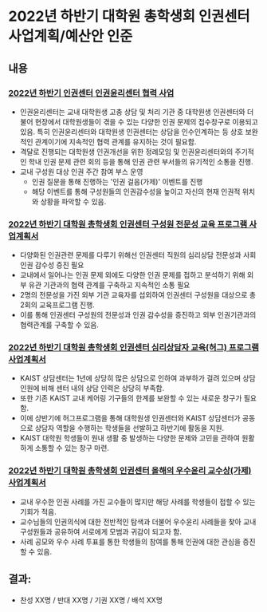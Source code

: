 
2022년 하반기 대학원 총학생회 인권센터 사업계획/예산안 인준
===

## 내용


### [2022년 하반기 인권센터 인권윤리센터 협력 사업](agenda05-1.md)
- 인권윤리센터는 교내 대학원생 고충 상담 및 처리 기관 중 대학원생 인권센터와 더불어 현장에서 대학원생들이 겪을 수 있는 다양한 인권 문제의 접수창구로 이용되고 있음. 특히 인권윤리센터와 대학원생 인권센터는 상담을 인수인계하는 등 상호 보완적인 관계이기에 지속적인 협력 관계를 유지하는 것이 필요함. 
- 격달로 진행되는 대학원생 인권개선을 위한 정례모임 및 인권윤리센터와의 주기적인 학내 인권 문제 관련 회의 등을 통해 인권 관련 부서들의 유기적인 소통을 진행.
- 교내 구성원 대상 인권 주간 참여 부스 운영
  - 인권 질문을 통해 진행하는 '인권 걸음(가제)' 이벤트를 진행
  - 해당 이벤트를 통해 구성원들의 인권감수성을 높이고 자신의 현재 인권적 위치와 상황을 파악할 수 있음.

### [2022년 하반기 대학원 총학생회 인권센터 구성원 전문성 교육 프로그램 사업계획서](agenda05-2.md)
- 다양화된 인권관련 문제를 다루기 위해선 인권센터 직원의 심리상담 전문성과 사회 인권 감수성 증진 필요 
- 교내에서 일어나는 인권 문제 외에도 다양한 인권 문제를 접하고 분석하기 위해 외부 유관 기관과의 협력 관계를 구축하고 지속적인 소통 필요
- 2명의 전문성을 가진 외부 기관 교육자를 섭외하여 인권센터 구성원을 대상으로 총 2회의 교육프로그램 진행.
- 이를 통해 인권센터 구성원의 전문성과 인권 감수성을 증진하고 외부 인권기관과의 협력관계를 구축할 수 있음.

### [2022년 하반기 대학원 총학생회 인권센터 심리상담자 교육(허그) 프로그램 사업계획서](agenda05-3.md)
- KAIST 상담센터는 1년에 상당히 많은 상담으로 인하여 과부하가 걸려 있으며 상담 인원에 비해 센터 내의 상담 인력은 상당히 부족함. 
- 또한 기존 KAIST 교내 케어링 기구들의 한계를 보완할 수 있는 새로운 창구가 필요함. 
- 이에 상반기에 허그프로그램을 통해 대학원생 인권센터와 KAIST 상담센터가 공동으로 상담자 역할을 수행하는 학생들을 선발하고 하반기에 활동을 지원.
- KAIST 대학원 학생들이 원내 생활 중 발생하는 다양한 문제와 고민을 관하여 원활하게 소통할 수 있는 창구 마련.

### [2022년 하반기 대학원 총학생회 인권센터 올해의 우수윤리 교수상(가제) 사업계획서](agenda05-4.md)
- 교내 우수한 인권 사례를 가진 교수들이 많지만 해당 사례를 학생들이 접할 수 있는 기회가 적음.
- 교수님들의 인권의식에 대한 전반적인 탐색과 더불어 우수윤리 사례들을 찾아 교내구성원들과 공유하여 서로에게 모범과 귀감이 되고자 함. 
- 사례 공모와 우수 사례 투표를 통한 학생들의 참여를 통해 인권에 대한 관심을 증진할 수 있음. 

## 결과:
- 찬성 XX명 / 반대 XX명 / 기권 XX명 / 배석 XX명
